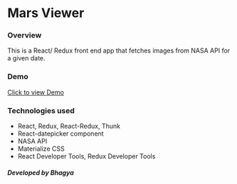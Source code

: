 # Mars Viewer

### Overview

This is a React/ Redux front end app that fetches images from NASA API for a given date.

### Demo
[Click to view Demo](https://mars-viewer.herokuapp.com/)

### Technologies used

* React, Redux, React-Redux, Thunk
* React-datepicker component
* NASA API
* Materialize CSS
* React Developer Tools, Redux Developer Tools

##### Developed by Bhagya